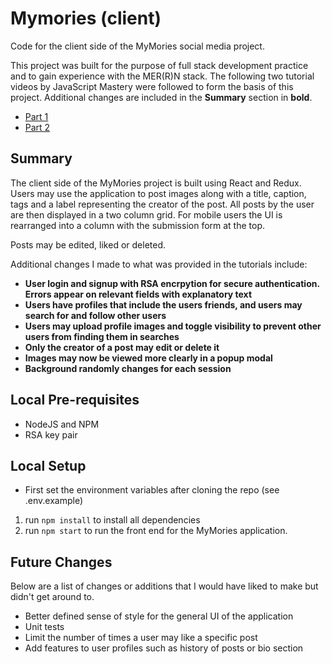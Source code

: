 # Mymories (client)

Code for the client side of the MyMories social media project. 

This project was built for the purpose of full stack development practice and to gain experience with the MER(R)N stack. The following two tutorial videos by JavaScript Mastery were followed to form the basis of this project. Additional changes are included in the **Summary** section in **bold**.

- [Part 1](https://www.youtube.com/watch?v=ngc9gnGgUdA&ab_channel=JavaScriptMastery)
- [Part 2](https://www.youtube.com/watch?v=aibtHnbeuio&ab_channel=JavaScriptMastery)

## Summary

The client side of the MyMories project is built using React and Redux. Users may use the application to post images along with a title, caption, tags and a label representing the creator of the post. All posts by the user are then displayed in a two column grid. For mobile users the UI is rearranged into a column with the submission form at the top.

Posts may be edited, liked or deleted.

Additional changes I made to what was provided in the tutorials include: 

- **User login and signup with RSA encrpytion for secure authentication. Errors appear on relevant fields with explanatory text**
- **Users have profiles that include the users friends, and users may search for and follow other users**
- **Users may upload profile images and toggle visibility to prevent other users from finding them in searches**
- **Only the creator of a post may edit or delete it**
- **Images may now be viewed more clearly in a popup modal**
- **Background randomly changes for each session**

## Local Pre-requisites

- NodeJS and NPM
- RSA key pair

## Local Setup 

- First set the environment variables after cloning the repo (see .env.example)

1. run ```npm install``` to install all dependencies
2. run ```npm start``` to run the front end for the MyMories application.

## Future Changes

Below are a list of changes or additions that I would have liked to make but didn't get around to.

- Better defined sense of style for the general UI of the application
- Unit tests
- Limit the number of times a user may like a specific post
- Add features to user profiles such as history of posts or bio section
